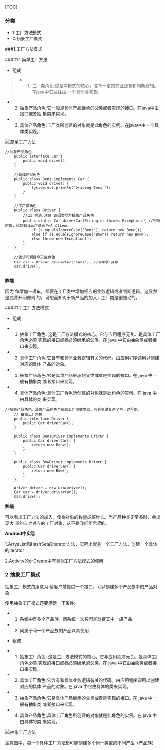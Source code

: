 [TOC]

### 分类

- 1.工厂方法模式
- 2.抽象工厂模式


###1.工厂方法模式

####1.1 简单工厂方法

- 组成
 
> 
> - 1) 工厂类角色:这是本模式的核心，含有一定的商业逻辑和判断逻辑。在java中它往往由 一个具体类实现。- 2) 抽象产品角色:它一般是具体产品继承的父类或者实现的接口。在java中由接口或者抽 象类来实现。- 3) 具体产品角色:工厂类所创建的对象就是此角色的实例。在java中由一个具体类实现。

![简单工厂方法]()

```
//抽象产品角色
    public interface Car {
        public void drive();
    }

    //具体产品角色
    public class Benz implements Car {
        public void drive() {
            System.out.println("Driving Benz ");
        }
    }

    //工厂类角色
    public class Driver {
        //工厂方法.注意 返回类型为抽象产品角色
        public static Car driverCar(String s) throws Exception { //判断逻辑，返回具体的产品角色给 Client
            if (s.equalsIgnoreCase("Benz")) return new Benz();
            else if (s.equalsIgnoreCase("Bmw")) return new Bmw();
            else throw new Exception();
        }
    }

    //告诉司机我今天坐奔驰
    Car car = Driver.driverCar("benz"); //下命令:开车
    car.drive();


```

**弊端**

因为 每增加一辆车，都要在工厂类中增加相应的业务逻辑或者判断逻辑，这显然是违背开闭原则 的。可想而知对于新产品的加入，工厂类是很被动的。

####1.2 工厂方法模式

- 组成
 
> 
- 1) 抽象工厂角色: 这是工厂方法模式的核心，它与应用程序无关。是具体工厂角色必须实现的接口或者必须继承的父类。在 java 中它由抽象类或者接口来实现。- 2) 具体工厂角色:它含有和具体业务逻辑有关的代码。由应用程序调用以创建对应的具体产品的对象。- 3) 抽象产品角色:它是具体产品继承的父类或者是实现的接口。在 java 中一般有抽象类 或者接口来实现。- 4) 具体产品角色:具体工厂角色所创建的对象就是此角色的实例。在 java 中由具体的类 来实现。

```
//抽象产品角色，具体产品角色与简单工厂模式类似，只是变得复杂了些，这里略。
    // 抽象工厂角色
    public interface Driver {
        public Car driverCar();
    }

    public class BenzDriver implements Driver {
        public Car driverCar() {
            return new Benz();
        }
    }

    public class BmwDriver implements Driver {
        public Car driverCar() {
            return new Bmw();
        }
    }

    Driver driver = new BenzDriver(); 
    Car car = driver.driverCar(); 
    car.drive();
```

**弊端**

可以看出工厂方法的加入，使得对象的数量成倍增长。当产品种类非常多时，会出现大 量的与之对应的工厂对象，这不是我们所希望的。

**Android中实现**

1.ArryaList和HashSet的iterator方法，实际上就是一个工厂方法，创建一个具体的iterator

2.Activity的onCreate中有类似工厂方法模式的使用


### 2.抽象工厂模式

抽象工厂模式的用意为:给客户端提供一个接口，可以创建多个产品族中的产品对象

使用抽象工厂模式还要满足一下条件:
- 1) 系统中有多个产品族，而系统一次只可能消费其中一族产品。- 2) 同属于同一个产品族的产品以其使用

- 组成

> 
- 1) 抽象工厂角色: 这是工厂方法模式的核心，它与应用程序无关。是具体工厂角色必须实现的接口或者必须继承的父类。在 java 中它由抽象类或者接口来实现。- 2) 具体工厂角色:它含有和具体业务逻辑有关的代码。由应用程序调用以创建对应的具体产品的对象。在 java 中它由具体的类来实现。- 3) 抽象产品角色:它是具体产品继承的父类或者是实现的接口。在 java 中一般有抽象类或者接口来实现。- 4) 具体产品角色:具体工厂角色所创建的对象就是此角色的实例。在 java 中由具体的类来实现。

![抽象工厂方法]()

注意图中，每一个具体工厂方法都可能创建多个同一类型的不同产品（产品族）



